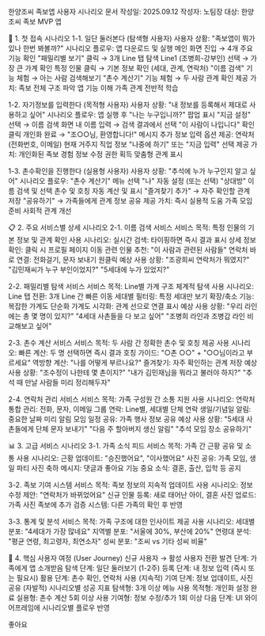 한양조씨 족보앱 사용자 시나리오 문서
작성일: 2025.09.12
 작성자: 노팀장
 대상: 한양조씨 족보 MVP 앱

📱 1. 첫 접속 시나리오
1-1. 일단 둘러본다 (탐색형 사용자)
사용자 상황: "족보앱이 뭐가 있나 한번 봐볼까?"
시나리오 플로우:
앱 다운로드 및 실행
메인 화면 진입 → 4개 주요 기능 확인
"패밀리별 보기" 클릭 → 3개 Line 탭 탐색
Line1 (조병희-강부인) 선택 → 가장 큰 가계 확인
특정 인물 클릭 → 기본 정보 확인 (세대, 관계, 연락처)
"이름 검색" 기능 체험 → 아는 사람 검색해보기
"촌수 계산기" 기능 체험 → 두 사람 관계 확인
제공 가치:
족보 전체 구조 파악
앱 기능 이해
가족 관계 전반적 학습

1-2. 자기정보를 입력한다 (목적형 사용자)
사용자 상황: "내 정보를 등록해서 제대로 사용하고 싶어"
시나리오 플로우:
앱 실행 후 "나는 누구입니까?" 팝업 표시
"지금 설정" 선택 → 이름 검색 화면
내 이름 입력 → 검색 결과에서 선택
"이 사람이 나입니다" 확인 클릭
개인화 완료 → "조○○님, 환영합니다!" 메시지
추가 정보 입력 옵션 제공:
연락처 (전화번호, 이메일)
현재 거주지
직업 정보
"나중에 하기" 또는 "지금 입력" 선택
제공 가치:
개인화된 족보 경험
정보 수정 권한 획득
맞춤형 관계 표시

1-3. 촌수확인을 진행한다 (실용형 사용자)
사용자 상황: "추석에 누가 누구인지 알고 싶어"
시나리오 플로우:
"촌수 계산기" 메뉴 선택
"나" 자동 설정 (또는 선택)
"상대방" 이름 검색 및 선택
촌수 및 호칭 자동 계산 및 표시
"즐겨찾기 추가" → 자주 확인할 관계 저장
"공유하기" → 가족들에게 관계 정보 공유
제공 가치:
즉시 실용적 도움
가족 모임 준비
사회적 관계 개선

📋 2. 주요 서비스별 상세 시나리오
2-1. 이름 검색 서비스
서비스 목적: 특정 인물의 기본 정보 및 관계 확인
사용 시나리오:
실시간 검색: 타이핑하면 즉시 결과 표시
상세 정보 확인: 클릭 시 프로필 페이지 이동
관련 인물 추천: "이 사람과 관련된 사람들"
연락처 바로 연결: 전화걸기, 문자 보내기 원클릭
예상 사용 상황:
"조광희씨 연락처가 뭐였지?"
"김민재씨가 누구 부인이었지?"
"5세대에 누가 있었지?"

2-2. 패밀리별 탐색 서비스
서비스 목적: Line별 가계 구조 체계적 탐색
사용 시나리오:
Line 탭 전환: 3개 Line 간 빠른 이동
세대별 필터링: 특정 세대만 보기
확장/축소 기능: 복잡한 가계도 단순화
가계도 시각화: 관계 선으로 연결 표시
예상 사용 상황:
"우리 라인에는 총 몇 명이 있지?"
"4세대 사촌들을 다 보고 싶어"
"조병희 라인과 조병갑 라인 비교해보고 싶어"

2-3. 촌수 계산 서비스
서비스 목적: 두 사람 간 정확한 촌수 및 호칭 제공
사용 시나리오:
빠른 계산: 두 명 선택하면 즉시 결과
호칭 가이드: "○촌 ○○" + "○○님이라고 부르세요"
역방향 계산: "나를 어떻게 부르나요?"
즐겨찾기: 자주 확인하는 관계 저장
예상 사용 상황:
"조수정이 나한테 몇 촌이지?"
"내가 김민재님을 뭐라고 불러야 하지?"
"추석 때 만날 사람들 미리 정리해두자"

2-4. 연락처 관리 서비스
서비스 목적: 가족 구성원 간 소통 지원
사용 시나리오:
연락처 통합 관리: 전화, 문자, 이메일
그룹 연락: Line별, 세대별 단체 연락
생일/기념일 알림: 중요한 날짜 미리 알림
모임 일정 공유: 가족 행사 정보 공유
예상 사용 상황:
"5세대 사촌들에게 단체 문자 보내기"
"다음 주 할아버지 생신 알림"
"추석 모임 장소 공유하기"

📊 3. 고급 서비스 시나리오
3-1. 가족 소식 피드
서비스 목적: 가족 간 근황 공유 및 소통
사용 시나리오:
근황 업데이트: "승진했어요", "이사했어요"
사진 공유: 가족 모임, 생일 파티 사진
축하 메시지: 댓글과 좋아요 기능
중요 소식: 결혼, 출산, 입학 등 공지

3-2. 족보 기여 시스템
서비스 목적: 족보 정보의 지속적 업데이트
사용 시나리오:
정보 수정 제안: "연락처가 바뀌었어요"
신규 인물 등록: 새로 태어난 아이, 결혼
사진 업로드: 가족 사진 족보에 추가
검증 시스템: 다른 가족의 확인 후 반영

3-3. 통계 및 분석
서비스 목적: 가족 구조에 대한 인사이트 제공
사용 시나리오:
세대별 분포: "4세대가 가장 많네요"
지역별 분포: "서울에 30%, 부산에 20%"
연령대 분석: "평균 연령, 최고령자, 최연소자"
성씨 분포: "조씨 vs 기타 성씨 비율"

🎯 4. 핵심 사용자 여정 (User Journey)
신규 사용자 → 활성 사용자 전환
발견 단계: 가족에게 앱 소개받음
탐색 단계: 일단 둘러보기 (1-2주)
등록 단계: 내 정보 입력 (즉시 또는 필요시)
활용 단계: 촌수 확인, 연락처 사용 (지속적)
기여 단계: 정보 업데이트, 사진 공유 (자발적)
시나리오별 성공 지표
탐색형: 3개 이상 메뉴 사용
목적형: 개인화 설정 완료
실용형: 촌수 계산 5회 이상 사용
기여형: 정보 수정/추가 1회 이상
다음 단계: UI 와이어프레임에 시나리오별 플로우 반영

좋아요

